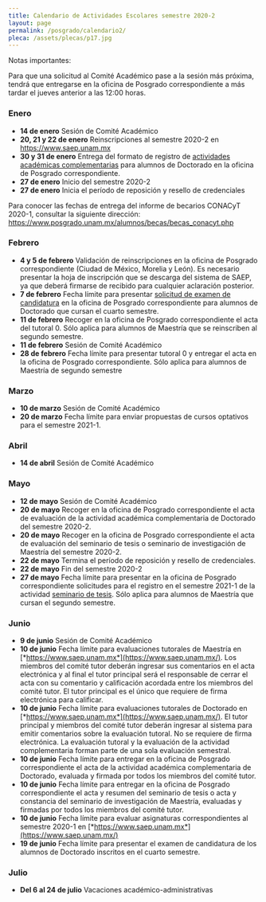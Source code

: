 ```yaml
---
title: Calendario de Actividades Escolares semestre 2020-2
layout: page
permalink: /posgrado/calendario2/
pleca: /assets/plecas/p17.jpg
---
```


Notas importantes: 

Para que una solicitud al Comité Académico pase a la sesión más próxima, tendrá que entregarse en la oficina de Posgrado correspondiente a más tardar el jueves anterior a las 12:00 horas. 

### Enero

- **14 de enero**  Sesión de Comité Académico
- **20, 21 y 22 de enero**  Reinscripciones al semestre 2020-2 en https://www.saep.unam.mx
- **30 y 31 de enero**  Entrega del formato de registro de [actividades académicas complementarias](/doctorado/actividades) para alumnos de Doctorado en la oficina de Posgrado correspondiente.
- **27 de enero**  Inicio del semestre 2020-2
- **27 de enero**  Inicia el período de reposición y resello de credenciales


Para conocer las fechas de entrega del informe de becarios CONACyT 2020-1, consultar la siguiente dirección: <https://www.posgrado.unam.mx/alumnos/becas/becas_conacyt.php>


### Febrero

- **4 y 5 de febrero**  Validación de reinscripciones en la oficina de Posgrado correspondiente (Ciudad de México, Morelia y León). Es necesario presentar la hoja de inscripción que se descarga del sistema de SAEP, ya que deberá firmarse de recibido para cualquier aclaración posterior.
- **7 de febrero** Fecha límite para presentar [solicitud de examen de candidatura](/doctorado/candidatura) en la oficina de Posgrado correspondiente para alumnos de Doctorado que cursan el cuarto semestre.
- **11 de febrero**  Recoger en la oficina de Posgrado correspondiente el acta del tutoral 0. Sólo aplica para alumnos de Maestría que se reinscriben al segundo semestre.
- **11 de febrero** Sesión de Comité Académico
- **28 de febrero** Fecha límite para presentar tutoral 0 y entregar el acta en la oficina de Posgrado correspondiente. Sólo aplica para alumnos de Maestría de segundo semestre

### Marzo

- **10 de marzo** Sesión de Comité Académico
- **20 de marzo** Fecha límite para enviar propuestas de cursos optativos para el semestre 2021-1.

### Abril

- **14 de abril** Sesión de Comité Académico

### Mayo

- **12 de mayo** Sesión de Comité Académico
- **20 de mayo** Recoger en la oficina de Posgrado correspondiente el acta de evaluación de la actividad académica complementaria de Doctorado del semestre 2020-2.
- **20 de mayo** Recoger en la oficina de Posgrado correspondiente el acta de evaluación del seminario de tesis o seminario de investigación de Maestría del semestre 2020-2.
- **22 de mayo**  Termina el período de reposición y resello de credenciales.
- **22 de mayo** Fin del semestre 2020-2
- **27 de mayo** Fecha límite para presentar en la oficina de Posgrado correspondiente solicitudes para el registro en el semestre 2021-1 de la actividad [seminario de tesis](/maestria/seminario_tesis). Sólo aplica para alumnos de Maestría que cursan el segundo semestre.

### Junio

- **9 de junio** Sesión de Comité Académico
- **10 de junio** Fecha límite para evaluaciones tutorales de Maestría en [*https://www.saep.unam.mx*](https://www.saep.unam.mx/). Los miembros del comité tutor deberán ingresar sus comentarios en el acta electrónica y al final el tutor principal será el responsable de cerrar el acta con su comentario y calificación acordada entre los miembros del comité tutor. El tutor principal es el único que requiere de firma electrónica para calificar.
- **10 de junio** Fecha límite para evaluaciones tutorales de Doctorado en [*https://www.saep.unam.mx*](https://www.saep.unam.mx/). El tutor principal y miembros del comité tutor deberán ingresar al sistema para emitir comentarios sobre la evaluación tutoral. No se requiere de firma electrónica. La evaluación tutoral y la evaluación de la actividad complementaria forman parte de una sola evaluación semestral.
- **10 de junio** Fecha límite para entregar en la oficina de Posgrado correspondiente el acta de la actividad académica complementaria de Doctorado, evaluada y firmada por todos los miembros del comité tutor.
- **10 de junio** Fecha límite para entregar en la oficina de Posgrado correspondiente el acta y resumen del seminario de tesis o acta y constancia del seminario de investigación de Maestría, evaluadas y firmadas por todos los miembros del comité tutor.
- **10 de junio** Fecha límite para evaluar asignaturas correspondientes al semestre 2020-1 en [*https://www.saep.unam.mx*](https://www.saep.unam.mx/)
- **19 de junio** Fecha límite para presentar el examen de candidatura de los alumnos de Doctorado inscritos en el cuarto semestre.

### Julio

- **Del 6 al 24 de julio** Vacaciones académico-administrativas
